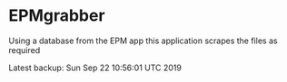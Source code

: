 # EPMgrabber
Using a database from the EPM app this application scrapes the files as required


Latest backup: Sun Sep 22 10:56:01 UTC 2019
